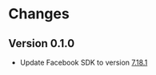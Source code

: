 # Changes

## Version 0.1.0

- Update Facebook SDK to version [7.18.1](https://github.com/facebook/facebook-sdk-for-unity/blob/sdk-version-7.18.1/CHANGELOG.md)
